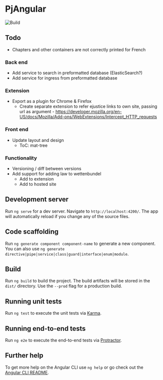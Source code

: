 # PjAngular
![Build](https://github.com/mvwestendorp/pjangular/workflows/Build/badge.svg?branch=master)

## Todo
- Chapters and other containers are not correctly printed for French

### Back end
- Add service to search in preformatted database (ElasticSearch?)
- Add service for ingress from preformatted database

### Extension
- Export as a plugin for Chrome & Firefox
    - Create separate extension to refer ejustice links to own site, passing url as argument
            - https://developer.mozilla.org/en-US/docs/Mozilla/Add-ons/WebExtensions/Intercept_HTTP_requests
        
### Front end 
- Update layout and design
    - ToC: mat-tree  
    
### Functionality
- Versioning / diff between versions
- Add support for adding law to wettenbundel
    - Add to extension
    - Add to hosted site

## Development server

Run `ng serve` for a dev server. Navigate to `http://localhost:4200/`. The app will automatically reload if you change any of the source files.

## Code scaffolding

Run `ng generate component component-name` to generate a new component. You can also use `ng generate directive|pipe|service|class|guard|interface|enum|module`.

## Build

Run `ng build` to build the project. The build artifacts will be stored in the `dist/` directory. Use the `--prod` flag for a production build.

## Running unit tests

Run `ng test` to execute the unit tests via [Karma](https://karma-runner.github.io).

## Running end-to-end tests

Run `ng e2e` to execute the end-to-end tests via [Protractor](http://www.protractortest.org/).

## Further help

To get more help on the Angular CLI use `ng help` or go check out the [Angular CLI README](https://github.com/angular/angular-cli/blob/master/README.md).

